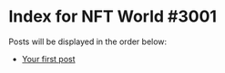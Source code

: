 # Index for NFT World #3001
Posts will be displayed in the order below:

- [Your first post](./001-first.md)

